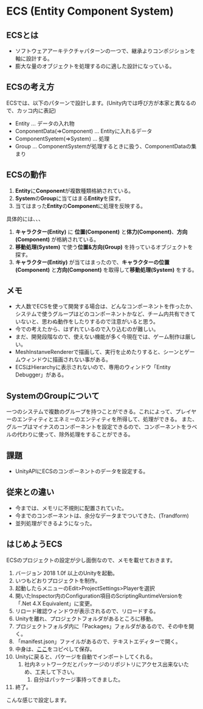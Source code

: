 ﻿# ECS (Entity Component System)

## ECSとは
- ソフトウェアアーキテクチャパターンの一つで、継承よりコンポジションを軸に設計する。  
- 膨大な量のオブジェクトを処理するのに適した設計になっている。

## ECSの考え方
ECSでは、以下のパターンで設計します。(Unity内では呼び方が本家と異なるので、カッコ内に表記)
- Entity ... データの入れ物
- ConponentData(=>Component) ... Entityに入れるデータ
- ComponentSyetem(=>System)  ... 処理
- Group ... ComponentSystemが処理するときに扱う、ComponentDataの集まり

## ECSの動作
1. **Entity**に**Conponent**が複数種類格納されている。
2. **System**の**Group**に当てはまる**Entity**を探す。
3. 当てはまった**Entity**の**Component**に処理を反映する。

具体的には、、、   
1. **キャラクター(Entity)** に **位置(Component)** と**体力(Component)**、**方向(Component)** が格納されている。
2. **移動処理(System)** で使う**位置&方向(Group)** を持っているオブジェクトを探す。
3. **キャラクター(Entitiy)** が当てはまったので、**キャラクターの位置(Component)** と**方向(Component)** を取得して**移動処理(System)** をする。

## メモ
- 大人数でECSを使って開発する場合は、どんなコンポーネントを作ったか、システムで使うグループはどのコンポーネントかなど、チーム内共有できていないと、思わぬ動作をしたりするので注意がいると思う。
- 今での考えたから、はずれているので入り込むのが難しい。
- まだ、開発段階なので、使えない機能が多く今現在では、ゲーム制作は厳しい。
- MeshInstanveRendererで描画して、実行を止めたりすると、シーンとゲームウィンドウに描画されない事がある。
- ECSはHierarchyに表示されないので、専用のウィンドウ「Entity Debugger」がある。

## SystemのGroupについて
一つのシステムで複数のグループを持つことができる。これによって、プレイヤーのエンティティとエネミーのエンティティを所得して、処理ができる。
また、グループはマイナスのコンポーネントを設定できるので、コンポーネントをラベルの代わりに使って、除外処理をすることができる。

## 課題
- UnityAPIにECSのコンポーネントのデータを設定する。

## 従来との違い
- 今までは、メモリに不規則に配置されていた。
- 今までのコンポーネントは、余分なデータまでついてきた、(Trandform)
- 並列処理ができるようになった。

## はじめようECS
ECSのプロジェクトの設定が少し面倒なので、メモを載せておきます。
1. バージョン 2018 1.0f 以上のUnityを起動。
2. いつもどおりプロジェクトを制作。
3. 起動したらメニューのEdit>ProjectSettings>Playerを選択
4. 開いたInspector内のConfiguration項目のScriptingRuntimeVersionを「.Net 4.X Equivalent」に変更。
5. リロード確認ウィンドウが表示されるので、リロードする。
6. Unityを離れ、プロジェクトフォルダがあるところに移動。
7. プロジェクトフォルダ内に「Packages」フォルダがあるので、その中を開く。
8. 「manifest.json」ファイルがあるので、テキストエディターで開く。
9. 中身は、[ここ](https://github.com/Unity-Technologies/EntityComponentSystemSamples/blob/master/TwoStickShooter/Pure/Packages/manifest.json)をコピペして保存。
10. Unityに戻ると、パケージを自動でインポートしてくれる。
	1. 社内ネットワークだとパッケージのリポジトリにアクセス出来ないため、工夫して下さい。
		1. 自分はパッケージ事持ってきました。
11. 終了。

こんな感じで設定します。